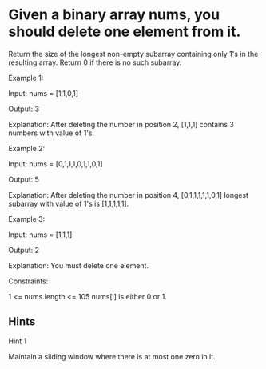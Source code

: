 # Given a binary array nums, you should delete one element from it.

Return the size of the longest non-empty subarray containing only 1's in the resulting array. Return 0 if there is no such subarray.

Example 1:

Input: nums = [1,1,0,1]

Output: 3

Explanation: After deleting the number in position 2, [1,1,1] contains 3 numbers with value of 1's.

Example 2:

Input: nums = [0,1,1,1,0,1,1,0,1]

Output: 5

Explanation: After deleting the number in position 4, [0,1,1,1,1,1,0,1] longest subarray with value of 1's is [1,1,1,1,1].

Example 3:

Input: nums = [1,1,1]

Output: 2

Explanation: You must delete one element.

Constraints:

1 <= nums.length <= 105
nums[i] is either 0 or 1.

## Hints

Hint 1

Maintain a sliding window where there is at most one zero in it.

